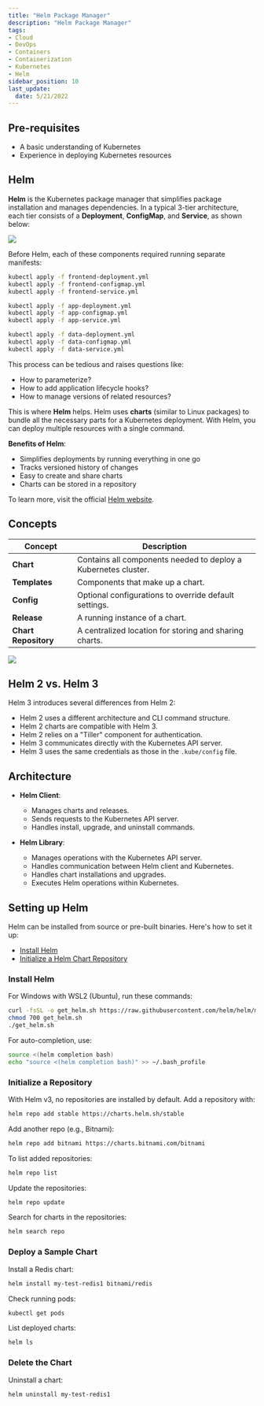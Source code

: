 ```yaml
---
title: "Helm Package Manager"
description: "Helm Package Manager"
tags: 
- Cloud
- DevOps
- Containers
- Containerization
- Kubernetes
- Helm
sidebar_position: 10
last_update:
  date: 5/21/2022 
---
```


## Pre-requisites 

- A basic understanding of Kubernetes
- Experience in deploying Kubernetes resources 

## Helm 

**Helm** is the Kubernetes package manager that simplifies package installation and manages dependencies. In a typical 3-tier architecture, each tier consists of a **Deployment**, **ConfigMap**, and **Service**, as shown below:

<div class='img-center'>

![](/img/docs/helm-typical-3tier-arch.png)

</div>

Before Helm, each of these components required running separate manifests:  

```bash
kubectl apply -f frontend-deployment.yml 
kubectl apply -f frontend-configmap.yml 
kubectl apply -f frontend-service.yml 

kubectl apply -f app-deployment.yml 
kubectl apply -f app-configmap.yml 
kubectl apply -f app-service.yml 

kubectl apply -f data-deployment.yml 
kubectl apply -f data-configmap.yml 
kubectl apply -f data-service.yml
```

This process can be tedious and raises questions like:

- How to parameterize?
- How to add application lifecycle hooks?
- How to manage versions of related resources?

This is where **Helm** helps. Helm uses **charts** (similar to Linux packages) to bundle all the necessary parts for a Kubernetes deployment. With Helm, you can deploy multiple resources with a single command.

**Benefits of Helm**:

- Simplifies deployments by running everything in one go
- Tracks versioned history of changes
- Easy to create and share charts
- Charts can be stored in a repository

To learn more, visit the official [Helm website](https://helm.sh/).

## Concepts 

| **Concept**         | **Description**                                         |  
|---------------------|---------------------------------------------------------|  
| **Chart**           | Contains all components needed to deploy a Kubernetes cluster. |  
| **Templates**       | Components that make up a chart.                       |  
| **Config**          | Optional configurations to override default settings.   |  
| **Release**         | A running instance of a chart.                         |  
| **Chart Repository**| A centralized location for storing and sharing charts.  |

<div class='img-center'>

![](/img/docs/helm-workflow.png)  

</div>


## Helm 2 vs. Helm 3 

Helm 3 introduces several differences from Helm 2:

- Helm 2 uses a different architecture and CLI command structure.
- Helm 2 charts are compatible with Helm 3.
- Helm 2 relies on a "Tiller" component for authentication.
- Helm 3 communicates directly with the Kubernetes API server.
- Helm 3 uses the same credentials as those in the `.kube/config` file.

## Architecture 

- **Helm Client**: 
  - Manages charts and releases.  
  - Sends requests to the Kubernetes API server.  
  - Handles install, upgrade, and uninstall commands.  

- **Helm Library**: 
  - Manages operations with the Kubernetes API server.  
  - Handles communication between Helm client and Kubernetes.  
  - Handles chart installations and upgrades.  
  - Executes Helm operations within Kubernetes.  

## Setting up Helm 

Helm can be installed from source or pre-built binaries. Here's how to set it up:

- [Install Helm](https://helm.sh/docs/intro/install/)
- [Initialize a Helm Chart Repository](https://helm.sh/docs/intro/quickstart/#initialize-a-helm-chart-repository)


### Install Helm 

For Windows with WSL2 (Ubuntu), run these commands:

```bash
curl -fsSL -o get_helm.sh https://raw.githubusercontent.com/helm/helm/main/scripts/get-helm-3
chmod 700 get_helm.sh
./get_helm.sh
```

For auto-completion, use:

```bash
source <(helm completion bash)
echo "source <(helm completion bash)" >> ~/.bash_profile
```


### Initialize a Repository

With Helm v3, no repositories are installed by default. Add a repository with:

```bash
helm repo add stable https://charts.helm.sh/stable
```

Add another repo (e.g., Bitnami):

```bash
helm repo add bitnami https://charts.bitnami.com/bitnami
```

To list added repositories:

```bash
helm repo list
```

Update the repositories:

```bash
helm repo update
```

Search for charts in the repositories:

```bash
helm search repo
```

### Deploy a Sample Chart 

Install a Redis chart:

```bash
helm install my-test-redis1 bitnami/redis
```

Check running pods:

```bash
kubectl get pods
```

List deployed charts:

```bash
helm ls
```

### Delete the Chart 

Uninstall a chart:

```bash
helm uninstall my-test-redis1
```